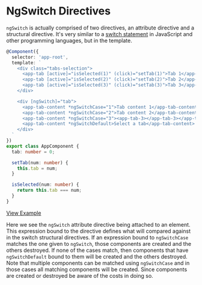 # NgSwitch Directives

`ngSwitch` is actually comprised of two directives, an attribute directive and a structural directive. It's very similar to a [switch statement](https://developer.mozilla.org/en/docs/Web/JavaScript/Reference/Statements/switch) in JavaScript and other programming languages, but in the template.

```typescript
@Component({
  selector: 'app-root',
  template: `
    <div class="tabs-selection">
      <app-tab [active]="isSelected(1)" (click)="setTab(1)">Tab 1</app-tab>
      <app-tab [active]="isSelected(2)" (click)="setTab(2)">Tab 2</app-tab>
      <app-tab [active]="isSelected(3)" (click)="setTab(3)">Tab 3</app-tab>
    </div>

    <div [ngSwitch]="tab">
      <app-tab-content *ngSwitchCase="1">Tab content 1</app-tab-content>
      <app-tab-content *ngSwitchCase="2">Tab content 2</app-tab-content>
      <app-tab-content *ngSwitchCase="3"><app-tab-3></app-tab-3></app-tab-content>
      <app-tab-content *ngSwitchDefault>Select a tab</app-tab-content>
    </div>
  `
})
export class AppComponent {
  tab: number = 0;

  setTab(num: number) {
    this.tab = num;
  }

  isSelected(num: number) {
    return this.tab === num;
  }
}
```
[View Example](https://plnkr.co/edit/QWxD0DIZi6QiISafwfgu?p=preview)

Here we see the `ngSwitch` attribute directive being attached to an element. This expression bound to the directive defines what will compared against in the switch structural directives. If an expression bound to `ngSwitchCase` matches the one given to `ngSwitch`, those components are created and the others destroyed. If none of the cases match, then components that have `ngSwitchDefault` bound to them will be created and the others destroyed. Note that multiple components can be matched using `ngSwitchCase` and in those cases all matching components will be created. Since components are created or destroyed be aware of the costs in doing so.
